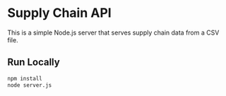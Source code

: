 # Supply Chain API

This is a simple Node.js server that serves supply chain data from a CSV file.

## Run Locally

```bash
npm install
node server.js

